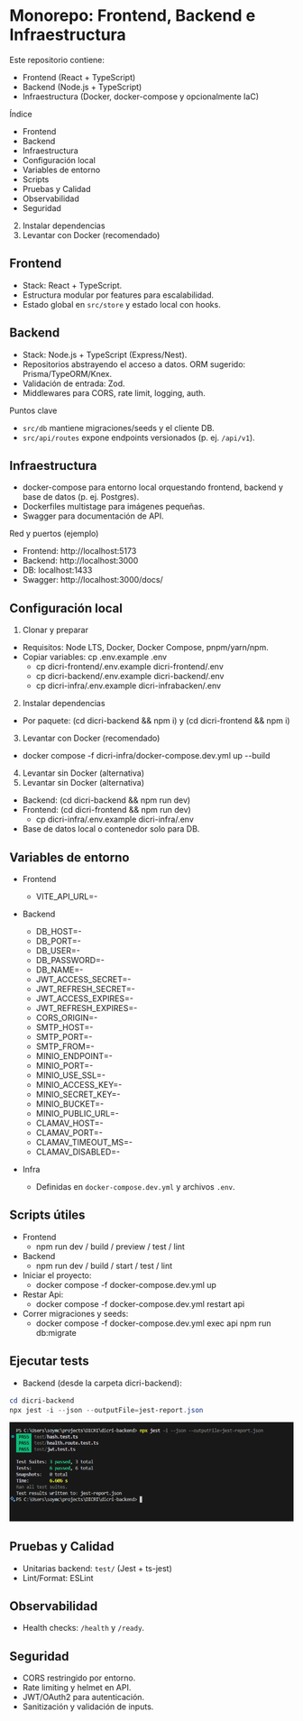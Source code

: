 # Monorepo: Frontend, Backend e Infraestructura

Este repositorio contiene:

- Frontend (React + TypeScript)
- Backend (Node.js + TypeScript)
- Infraestructura (Docker, docker-compose y opcionalmente IaC)

Índice

- Frontend
- Backend
- Infraestructura
- Configuración local
- Variables de entorno
- Scripts
- Pruebas y Calidad
- Observabilidad
- Seguridad

2) Instalar dependencias
3) Levantar con Docker (recomendado)

## Frontend

- Stack: React + TypeScript.
- Estructura modular por features para escalabilidad.
- Estado global en `src/store` y estado local con hooks.

## Backend

- Stack: Node.js + TypeScript (Express/Nest).
- Repositorios abstrayendo el acceso a datos. ORM sugerido: Prisma/TypeORM/Knex.
- Validación de entrada: Zod.
- Middlewares para CORS, rate limit, logging, auth.

Puntos clave

- `src/db` mantiene migraciones/seeds y el cliente DB.
- `src/api/routes` expone endpoints versionados (p. ej. `/api/v1`).

## Infraestructura

- docker-compose para entorno local orquestando frontend, backend y base de datos (p. ej. Postgres).
- Dockerfiles multistage para imágenes pequeñas.
- Swagger para documentación de API.

Red y puertos (ejemplo)

- Frontend: http://localhost:5173
- Backend: http://localhost:3000
- DB: localhost:1433
- Swagger: http://localhost:3000/docs/

## Configuración local

1) Clonar y preparar

- Requisitos: Node LTS, Docker, Docker Compose, pnpm/yarn/npm.
- Copiar variables:
  cp .env.example .env
  - cp dicri-frontend/.env.example dicri-frontend/.env
  - cp dicri-backend/.env.example dicri-backend/.env
  - cp dicri-infra/.env.example dicri-infrabacken/.env

2) Instalar dependencias

- Por paquete: (cd dicri-backend && npm i) y (cd dicri-frontend && npm i)

3) Levantar con Docker (recomendado)

- docker compose -f dicri-infra/docker-compose.dev.yml up --build

4) Levantar sin Docker (alternativa)
5) Levantar sin Docker (alternativa)

- Backend: (cd dicri-backend && npm run dev)
- Frontend: (cd dicri-frontend && npm run dev)
  - cp dicri-infra/.env.example dicri-infra/.env
- Base de datos local o contenedor solo para DB.

## Variables de entorno

- Frontend

  - VITE_API_URL=-
- Backend

  - DB_HOST=-
  - DB_PORT=-
  - DB_USER=-
  - DB_PASSWORD=-
  - DB_NAME=-
  - JWT_ACCESS_SECRET=-
  - JWT_REFRESH_SECRET=-
  - JWT_ACCESS_EXPIRES=-
  - JWT_REFRESH_EXPIRES=-
  - CORS_ORIGIN=-
  - SMTP_HOST=-
  - SMTP_PORT=-
  - SMTP_FROM=-
  - MINIO_ENDPOINT=-
  - MINIO_PORT=-
  - MINIO_USE_SSL=-
  - MINIO_ACCESS_KEY=-
  - MINIO_SECRET_KEY=-
  - MINIO_BUCKET=-
  - MINIO_PUBLIC_URL=-
  - CLAMAV_HOST=-
  - CLAMAV_PORT=-
  - CLAMAV_TIMEOUT_MS=-
  - CLAMAV_DISABLED=-
- Infra

  - Definidas en `docker-compose.dev.yml` y archivos `.env`.

## Scripts útiles

- Frontend
  - npm run dev / build / preview / test / lint
- Backend
  - npm run dev / build / start / test / lint
- Iniciar el proyecto:
  - docker compose -f docker-compose.dev.yml up
- Restar Api:
  - docker compose -f docker-compose.dev.yml restart api
- Correr migraciones y seeds:
  - docker compose -f docker-compose.dev.yml exec api npm run db:migrate

## Ejecutar tests

- Backend (desde la carpeta dicri-backend):

```powershell
cd dicri-backend
npx jest -i --json --outputFile=jest-report.json
```

![](assets/20250810_125941_image.png)

## Pruebas y Calidad

- Unitarias backend: `test/` (Jest + ts-jest)
- Lint/Format: ESLint

## Observabilidad

- Health checks: `/health` y `/ready`.

## Seguridad

- CORS restringido por entorno.
- Rate limiting y helmet en API.
- JWT/OAuth2 para autenticación.
- Sanitización y validación de inputs.
